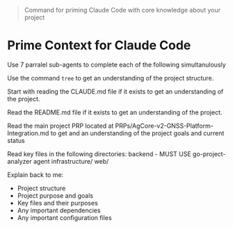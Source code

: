 > Command for priming Claude Code with core knowledge about your project

# Prime Context for Claude Code

Use 7 parralel sub-agents to complete each of the following simultanulously

Use the command `tree` to get an understanding of the project structure.

Start with reading the CLAUDE.md file if it exists to get an understanding of the project.

Read the README.md file if it exists to get an understanding of the project.

Read the main project PRP located at PRPs/AgCore-v2-GNSS-Platform-Integration.md to get and an understanding of the project goals and current status

Read key files in the following directories:
backend - MUST USE go-project-analyzer agent
infrastructure/
web/

Explain back to me:
- Project structure
- Project purpose and goals
- Key files and their purposes
- Any important dependencies
- Any important configuration files